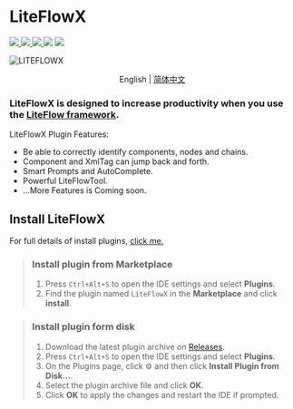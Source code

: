 # LiteFlowX
<a href="https://www.github.com/Coder-XiaoYi/LiteFlowX">
<img src="https://img.shields.io/badge/Github-white?logo=github&logoColor=black"/>
</a>
<a href='https://gitee.com/liupeiqiang/LiteFlowX/stargazers'>
<img src='https://img.shields.io/badge/Gitee-white?logo=gitee&logoColor=black'></img>
</a>
<a href="https://plugins.jetbrains.com/plugin/19145-liteflowx">
<img src="https://img.shields.io/jetbrains/plugin/v/19145?logo=JetBrains&label=LiteFlowX" />
</a>
<img src="https://img.shields.io/badge/IntelliJ--IDEA->=2017.1-brightgreen?logo=IntelliJ IDEA"/>
<img src="https://img.shields.io/badge/license-Apache--2.0-blue"/>

![LITEFLOWX](https://s1.ax1x.com/2022/05/12/O0Aw4K.png)

<div align="center">

English | [简体中文](./README.zh-CN.md)

</div>

<!-- Plugin description -->
<h3>LiteFlowX is designed to increase productivity when you use the <a href="https://github.com/dromara/liteflow">LiteFlow framework</a>.</h3>


LiteFlowX Plugin Features:
- Be able to correctly identify components, nodes and chains.
- Component and XmlTag can jump back and forth.
- Smart Prompts and AutoComplete.
- Powerful LiteFlowTool.
- ...More Features is Coming soon.

<!-- Plugin description end -->

## Install LiteFlowX
For full details of install plugins, <a href="https://www.jetbrains.com/help/idea/managing-plugins.html">click me.</a>

> ### Install plugin from Marketplace
> 1. Press `Ctrl+Alt+S` to open the IDE settings and select **Plugins**.
> 2. Find the plugin named `LiteFlowX` in the **Marketplace** and click **install**.

> ### Install plugin form disk
> 1. Download the latest plugin archive on <a href="https://github.com/Coder-XiaoYi/LiteFlowX/releases">Releases</a>.
> 2. Press `Ctrl+Alt+S` to open the IDE settings and select **Plugins**.
> 3. On the Plugins page, click ⚙ and then click **Install Plugin from Disk...**.
> 4. Select the plugin archive file and click **OK**.
> 5. Click **OK** to apply the changes and restart the IDE if prompted.
